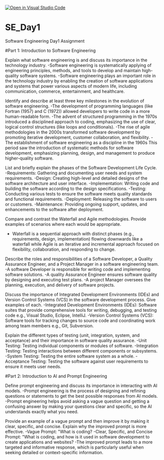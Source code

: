 [![Open in Visual Studio Code](https://classroom.github.com/assets/open-in-vscode-2e0aaae1b6195c2367325f4f02e2d04e9abb55f0b24a779b69b11b9e10269abc.svg)](https://classroom.github.com/online_ide?assignment_repo_id=15566384&assignment_repo_type=AssignmentRepo)
# SE_Day1
Software Engineering Day1 Assignment

#Part 1: Introduction to Software Engineering

Explain what software engineering is and discuss its importance in the technology industry.
-Software engineering is systematically applying of engineering principles, methods, and tools to develop and maintain high-quality software systems.
-Software engineering plays an important role in the technology industry by enabling the creation of software applications and systems that power various aspects of modern 
 life, including communication, commerce, entertainment, and healthcare.

Identify and describe at least three key milestones in the evolution of software engineering.
-The development of programming languages (like Fortran (1957) and C (1972)) allowed developers to write code in a more human-readable form.
-The advent of structured programming in the 1970s introduced a disciplined approach to coding, emphasizing the use of clear, logical control structures (like loops and conditionals).
-The rise of agile methodologies in the 2000s transformed software development by promoting iterative development, customer collaboration, and flexibility.
-The establishment of software engineering as a discipline in the 1960s This period saw the introduction of systematic methods for software development, emphasizing planning, design, and management to produce higher-quality software.

List and briefly explain the phases of the Software Development Life Cycle.
-Requirements: Gathering and documenting user needs and system requirements.
-Design: Creating high-level and detailed designs of the software architecture and user interface.
-Implementation: Writing code and building the software according to the design specifications.
-Testing: Conducting various tests to ensure the software meets quality standards and functional requirements.
-Deployment: Releasing the software to users or customers.
-Maintenance: Providing ongoing support, updates, and enhancements to the software after deployment.

Compare and contrast the Waterfall and Agile methodologies. Provide examples of scenarios where each would be appropriate.
  - Waterfall is a sequential approach with distinct phases (e.g., requirements, design, implementation) flowing downwards like a waterfall while Agile is an iterative and incremental approach focused on flexibility, collaboration, and responding to change.

Describe the roles and responsibilities of a Software Developer, a Quality Assurance Engineer, and a Project Manager in a software engineering team.
-A software Developer is responsible for writing code and implementing software solutions.
-A quality Assurance Engineer ensures software quality by designing and executing test plans.
-A project Manager oversees the planning, execution, and delivery of software projects.

Discuss the importance of Integrated Development Environments (IDEs) and Version Control Systems (VCS) in the software development process. Give examples of each.
-Integrated Development Environments (IDEs): Software suites that provide comprehensive tools for writing, debugging, and testing code e.g., Visual Studio, Eclipse, IntelliJ.
-Version Control Systems (VCS): Software tools for tracking changes to source code and coordinating work among team members e.g., Git, Subversion.


Explain the different types of testing (unit, integration, system, and acceptance) and their importance in software quality assurance.
-Unit Testing: Testing individual components or modules of software.
-Integration Testing: Testing interactions between different components or subsystems.
-System Testing: Testing the entire software system as a whole.
-Acceptance Testing: Testing the software against user requirements to ensure it meets user needs.

#Part 2: Introduction to AI and Prompt Engineering


Define prompt engineering and discuss its importance in interacting with AI models.
-Prompt engineering is the process of designing and refining questions or statements to get the best possible responses from AI models. 
-Prompt engineering helps avoid asking a vague question and getting a confusing answer by making your questions clear and specific, so the AI understands exactly what you need.



Provide an example of a vague prompt and then improve it by making it clear, specific, and concise. Explain why the improved prompt is more effective.
-Vague Prompt: "What is coding?
-Clear, Specific, and Concise Prompt: "What is coding, and how is it used in software development to create applications and websites?
-The improved prompt leads to a more targeted and informative response, which is particularly useful when seeking detailed or context-specific information.
